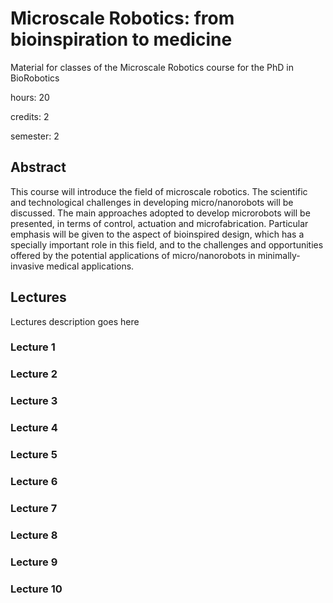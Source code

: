 # Microscale Robotics: from bioinspiration to medicine

Material for classes of the Microscale Robotics course for the PhD in BioRobotics

hours: 20

credits: 2

semester: 2

## Abstract

This course will introduce the field of microscale robotics.
The scientific and technological challenges in developing micro/nanorobots will be discussed. 
The main approaches adopted to develop microrobots will be presented, in terms of control, actuation and microfabrication.
Particular emphasis will be given to the aspect of bioinspired design, which has a specially important role in this field, and to the challenges and opportunities offered by the potential applications of micro/nanorobots in minimally-invasive medical applications.

## Lectures

Lectures description goes here

### Lecture 1

### Lecture 2

### Lecture 3

### Lecture 4

### Lecture 5

### Lecture 6

### Lecture 7

### Lecture 8

### Lecture 9

### Lecture 10

